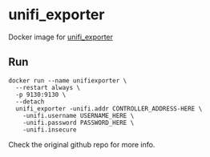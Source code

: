 # unifi_exporter
Docker image for [unifi_exporter](https://github.com/mdlayher/unifi_exporter)

## Run

    docker run --name unifiexporter \
      --restart always \
      -p 9130:9130 \
      --detach
      unifi_exporter -unifi.addr CONTROLLER_ADDRESS-HERE \
        -unifi.username USERNAME_HERE \
        -unifi.password PASSWORD_HERE \
        -unifi.insecure

Check the original github repo for more info.
